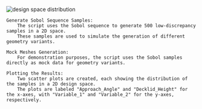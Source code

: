 ![design space distribution](https://github.com/djeada/Computational-Fluid-Dynamics-CFD-Resources/assets/37275728/bfe914f2-1543-458e-9f4f-06aa8cff871c)

    Generate Sobol Sequence Samples:
        The script uses the Sobol sequence to generate 500 low-discrepancy samples in a 2D space.
        These samples are used to simulate the generation of different geometry variants.

    Mock Meshes Generation:
        For demonstration purposes, the script uses the Sobol samples directly as mock data for geometry variants.

    Plotting the Results:
        Two scatter plots are created, each showing the distribution of the samples in a 2D design space.
        The plots are labeled "Approach_Angle" and "Decklid_Height" for the x-axes, with "Variable_1" and "Variable_2" for the y-axes, respectively.
